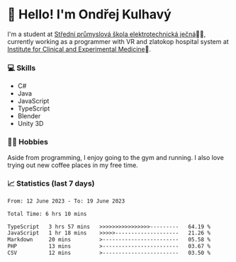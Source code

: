 # 👋 Hello! I'm Ondřej Kulhavý

I'm a student at [Střední průmyslová škola elektrotechnická ječná](https://www.spsejecna.cz/)👨‍🎓, currently working as a programmer with VR and zlatokop hospital system at [Institute for Clinical and Experimental Medicine](https://www.ikem.cz/en/)🏥.

### 💻 Skills
- C#
- Java
- JavaScript
- TypeScript
- Blender
- Unity 3D

### 🏋️‍♂️ Hobbies

Aside from programming, I enjoy going to the gym and running. I also love trying out new coffee places in my free time.

### 📈 Statistics (last 7 days)
<!--START_SECTION:waka-->

```txt
From: 12 June 2023 - To: 19 June 2023

Total Time: 6 hrs 10 mins

TypeScript   3 hrs 57 mins   >>>>>>>>>>>>>>>>---------   64.19 %
JavaScript   1 hr 18 mins    >>>>>--------------------   21.26 %
Markdown     20 mins         >------------------------   05.58 %
PHP          13 mins         >------------------------   03.67 %
CSV          12 mins         >------------------------   03.50 %
```

<!--END_SECTION:waka-->



